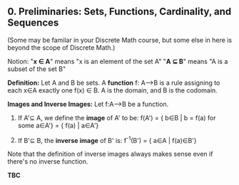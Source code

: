 ## 0. Preliminaries: Sets, Functions, Cardinality, and Sequences
(Some may be familar in your Discrete Math course, but some else in here is beyond the scope of Discrete Math.)

Notion: 
"**x ∈ A**" means "x is an element of the set A"
"**A ⊆ B**" means "A is a subset of the set B"

**Definition:** Let A and B be sets. A **function** f: A-->B is a rule assigning to each x∈A exactly one f(x) ∈ B. A is the domain, and B is the codomain.

**Images and Inverse Images:** Let f:A-->B be a function.

1. If A'⊆ A, we define the **image** of A' to be: f(A') = { b∈B | b = f(a) for some a∈A'} = { f(a) | a∈A'}

2. If B'⊆ B, the **inverse image** of B' is: f<sup>-1</sup>(B') = { a∈A | f(a)∈B'}

Note that the definition of inverse images always makes sense even if there's no inverse function.

**TBC**
